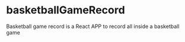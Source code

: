 # basketballGameRecord
Basketball game record is a React APP to record all inside a basketball game
